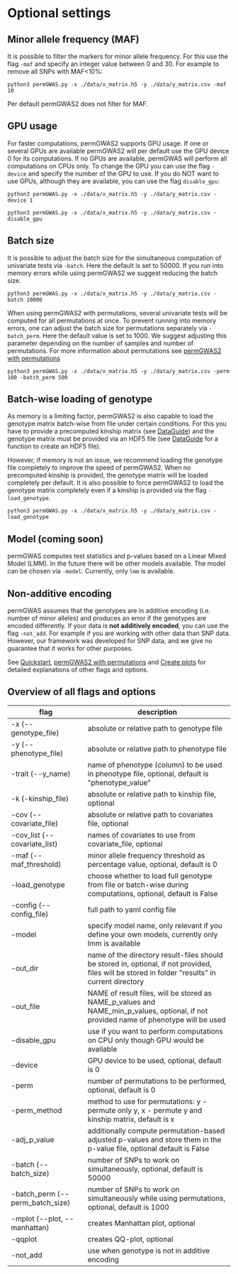 # Optional settings
## Minor allele frequency (MAF)
It is possible to filter the markers for minor allele frequency. For this use the flag `-maf` and specify an integer 
value between 0 and 30. For example to remove all SNPs with MAF<10%:
```shell
python3 permGWAS.py -x ./data/x_matrix.h5 -y ./data/y_matrix.csv -maf 10
```
Per default permGWAS2 does not filter for MAF.

## GPU usage
For faster computations, permGWAS2 supports GPU usage. If one or several GPUs are available permGWAS2 will per default use 
the GPU device 0 for its computations. If no GPUs are available, permGWAS will perform all computations on CPUs only. 
To change the GPU you can use the flag `-device` and specify the number of the GPU to use. If you do NOT want to use 
GPUs, although they are available, you can use the flag `disable_gpu`:
```shell
python3 permGWAS.py -x ./data/x_matrix.h5 -y ./data/y_matrix.csv -device 1

python3 permGWAS.py -x ./data/x_matrix.h5 -y ./data/y_matrix.csv -disable_gpu
```

## Batch size
It is possible to adjust the batch size for the simultaneous computation of univariate tests via `-batch`. Here the 
default is set to 50000. If you run into memory errors while using permGWAS2 we suggest reducing the batch size.
```shell
python3 permGWAS.py -x ./data/x_matrix.h5 -y ./data/y_matrix.csv -batch 10000
```
When using permGWAS2 with permutations, several univariate tests will be computed for all permutations at once. 
To prevent running into memory errors, one can adjust the batch size for permutations separately via `-batch_perm`.
Here the default value is set to 1000. We suggest adjusting this parameter depending on the number of samples and number
of permutations. For more information about permutations see [permGWAS2 with permutations](./PERMUTATIONS.md)
```shell
python3 permGWAS.py -x ./data/x_matrix.h5 -y ./data/y_matrix.csv -perm 100 -batch_perm 500
```

## Batch-wise loading of genotype
As memory is a limiting factor, permGWAS2 is also capable to load the genotype matrix batch-wise from file under certain 
conditions. For this you have to provide a precomputed kinship matrix (see [DataGuide](./DATAGUIDE.md)) and the genotype matrix 
must be provided via an HDF5 file (see [DataGuide](./DATAGUIDE.md) for a function to create an HDF5 file). 

However, if memory is not an issue, we recommend loading the genotype file completely to improve the speed of permGWAS2.
When no precomputed kinship is provided, the genotype matrix will be loaded completely per default. It is also possible 
to force permGWAS2 to load the genotype matrix completely even if a kinship is provided via the flag `-load_genotype`. 
```shell
python3 permGWAS.py -x ./data/x_matrix.h5 -y ./data/y_matrix.csv -load_genotype
```

## Model (coming soon)
permGWAS computes test statistics and p-values based on a Linear Mixed Model (LMM). In the future there will be other 
models available. The model can be chosen via `-model`. Currently, only `lmm` is available. 

## Non-additive encoding
permGWAS assumes that the genotypes are in additive encoding (i.e. number of minor alleles) and produces an error if the genotypes 
are encoded differently. If your data is **not additively encoded**, you can use the flag `-not_add`. For example if you 
are working with other data than SNP data. However, our framework was developed for SNP data, and we give no guarantee that it 
works for other purposes. 


See [Quickstart](./QUICKSTART.md), [permGWAS2 with permutations](./PERMUTATIONS.md) and [Create plots](./PLOTS.md) for 
detailed explanations of other flags and options.

## Overview of all flags and options
|**flag**|**description**|
|---|---|
|-x (--genotype_file) | absolute or relative path to genotype file |
|-y (--phenotype_file) | absolute or relative path to phenotype file |
|-trait (--y_name)| name of phenotype (column) to be used in phenotype file, optional, default is "phenotype_value"|
|-k (-kinship_file) | absolute or relative path to kinship file, optional|
|-cov (--covariate_file) | absolute or relative path to covariates file, optional|
|-cov_list (--covariate_list) | names of covariates to use from covariate_file, optional |
|-maf (--maf_threshold) | minor allele frequency threshold as percentage value, optional, default is 0|
|-load_genotype | choose whether to load full genotype from file or batch-wise during computations, optional, default is False|
|-config (--config_file) | full path to yaml config file|
|-model | specify model name, only relevant if you define your own models, currently only lmm is available|
|-out_dir | name of the directory result-files should be stored in, optional, if not provided, files will be stored in folder "results" in current directory|
|-out_file | NAME of result files, will be stored as NAME_p_values and NAME_min_p_values, optional, if not provided name of phenotype will be used|
|-disable_gpu | use if you want to perform computations on CPU only though GPU would be available| 
|-device | GPU device to be used, optional, default is 0|
|-perm | number of permutations to be performed, optional, default is 0|
|-perm_method | method to use for permutations: y - permute only y, x - permute y and kinship matrix, default is x|
|-adj_p_value | additionally compute permutation-based adjusted p-values and store them in the p-value file, optional default is False|
|-batch (--batch_size) | number of SNPs to work on simultaneously, optional, default is 50000|
|-batch_perm (--perm_batch_size) | number of SNPs to work on simultaneously while using permutations, optional, default is 1000|
|-mplot (--plot, --manhattan)| creates Manhattan plot, optional|
|-qqplot | creates QQ-plot, optional|
|-not_add | use when genotype is not in additive encoding| 
